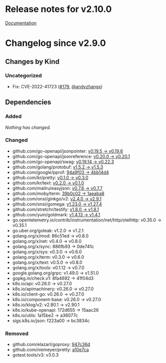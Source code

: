 # Release notes for v2.10.0

[Documentation](https://kubernetes-csi.github.io/docs/)

# Changelog since v2.9.0

## Changes by Kind

### Uncategorized

- Fix: CVE-2022-41723 ([#179](https://github.com/kubernetes-csi/livenessprobe/pull/179), [@andyzhangx](https://github.com/andyzhangx))

## Dependencies

### Added
_Nothing has changed._

### Changed
- github.com/go-openapi/jsonpointer: [v0.19.5 → v0.19.6](https://github.com/go-openapi/jsonpointer/compare/v0.19.5...v0.19.6)
- github.com/go-openapi/jsonreference: [v0.20.0 → v0.20.1](https://github.com/go-openapi/jsonreference/compare/v0.20.0...v0.20.1)
- github.com/go-openapi/swag: [v0.19.14 → v0.22.3](https://github.com/go-openapi/swag/compare/v0.19.14...v0.22.3)
- github.com/golang/protobuf: [v1.5.2 → v1.5.3](https://github.com/golang/protobuf/compare/v1.5.2...v1.5.3)
- github.com/google/pprof: [94a9f03 → 4bb14d4](https://github.com/google/pprof/compare/94a9f03...4bb14d4)
- github.com/kr/pretty: [v0.1.0 → v0.3.0](https://github.com/kr/pretty/compare/v0.1.0...v0.3.0)
- github.com/kr/text: [v0.2.0 → v0.1.0](https://github.com/kr/text/compare/v0.2.0...v0.1.0)
- github.com/mailru/easyjson: [v0.7.6 → v0.7.7](https://github.com/mailru/easyjson/compare/v0.7.6...v0.7.7)
- github.com/moby/term: [39b0c02 → 1aeaba8](https://github.com/moby/term/compare/39b0c02...1aeaba8)
- github.com/onsi/ginkgo/v2: [v2.4.0 → v2.9.1](https://github.com/onsi/ginkgo/v2/compare/v2.4.0...v2.9.1)
- github.com/onsi/gomega: [v1.23.0 → v1.27.4](https://github.com/onsi/gomega/compare/v1.23.0...v1.27.4)
- github.com/stretchr/testify: [v1.8.0 → v1.8.1](https://github.com/stretchr/testify/compare/v1.8.0...v1.8.1)
- github.com/yuin/goldmark: [v1.4.13 → v1.4.1](https://github.com/yuin/goldmark/compare/v1.4.13...v1.4.1)
- go.opentelemetry.io/contrib/instrumentation/net/http/otelhttp: v0.35.0 → v0.35.1
- go.uber.org/goleak: v1.2.0 → v1.2.1
- golang.org/x/mod: 86c51ed → v0.8.0
- golang.org/x/net: v0.4.0 → v0.8.0
- golang.org/x/sync: 886fb93 → 0de741c
- golang.org/x/sys: v0.3.0 → v0.6.0
- golang.org/x/term: v0.3.0 → v0.6.0
- golang.org/x/text: v0.5.0 → v0.8.0
- golang.org/x/tools: v0.1.12 → v0.7.0
- google.golang.org/grpc: v1.49.0 → v1.51.0
- gopkg.in/check.v1: 8fa4692 → 41f04d3
- k8s.io/api: v0.26.0 → v0.27.0
- k8s.io/apimachinery: v0.26.0 → v0.27.0
- k8s.io/client-go: v0.26.0 → v0.27.0
- k8s.io/component-base: v0.26.0 → v0.27.0
- k8s.io/klog/v2: v2.80.1 → v2.90.1
- k8s.io/kube-openapi: 172d655 → 15aac26
- k8s.io/utils: 1a15be2 → a36077c
- sigs.k8s.io/json: f223a00 → bc3834c

### Removed
- github.com/elazarl/goproxy: [947c36d](https://github.com/elazarl/goproxy/tree/947c36d)
- github.com/niemeyer/pretty: [a10e7ca](https://github.com/niemeyer/pretty/tree/a10e7ca)
- gotest.tools/v3: v3.0.3
